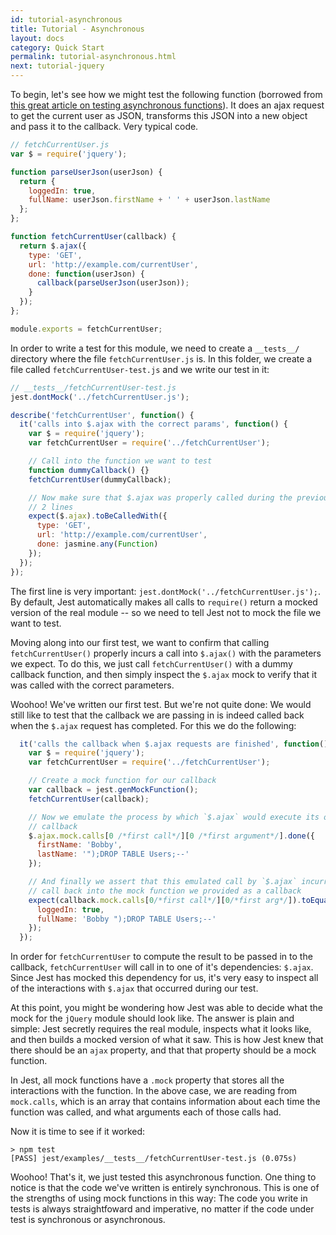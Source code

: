 ```yaml
---
id: tutorial-asynchronous
title: Tutorial - Asynchronous
layout: docs
category: Quick Start
permalink: tutorial-asynchronous.html
next: tutorial-jquery
---
```



To begin, let's see how we might test the following function (borrowed from [this great article on testing asynchronous functions](http://martinfowler.com/articles/asyncJS.html)). It does an ajax request to get the current user as JSON, transforms this JSON into a new object and pass it to the callback. Very typical code.

```javascript
// fetchCurrentUser.js
var $ = require('jquery');

function parseUserJson(userJson) {
  return {
    loggedIn: true,
    fullName: userJson.firstName + ' ' + userJson.lastName
  };
};

function fetchCurrentUser(callback) {
  return $.ajax({
    type: 'GET',
    url: 'http://example.com/currentUser',
    done: function(userJson) {
      callback(parseUserJson(userJson));
    }
  });
};

module.exports = fetchCurrentUser;
```

In order to write a test for this module, we need to create a `__tests__/`
directory where the file `fetchCurrentUser.js` is. In this folder, we create a
file called `fetchCurrentUser-test.js` and we write our test in it:

```javascript
// __tests__/fetchCurrentUser-test.js
jest.dontMock('../fetchCurrentUser.js');

describe('fetchCurrentUser', function() {
  it('calls into $.ajax with the correct params', function() {
    var $ = require('jquery');
    var fetchCurrentUser = require('../fetchCurrentUser');

    // Call into the function we want to test
    function dummyCallback() {}
    fetchCurrentUser(dummyCallback);

    // Now make sure that $.ajax was properly called during the previous
    // 2 lines
    expect($.ajax).toBeCalledWith({
      type: 'GET',
      url: 'http://example.com/currentUser',
      done: jasmine.any(Function)
    });
  });
});
```

The first line is very important: `jest.dontMock('../fetchCurrentUser.js');`.
By default, Jest automatically makes all calls to `require()` return a mocked
version of the real module -- so we need to tell Jest not to mock the file we
want to test.

Moving along into our first test, we want to confirm that calling
`fetchCurrentUser()` properly incurs a call into `$.ajax()` with the parameters
we expect. To do this, we just call `fetchCurrentUser()` with a dummy callback
function, and then simply inspect the `$.ajax` mock to verify that it was called
with the correct parameters.

Woohoo! We've written our first test. But we're not quite done: We would still
like to test that the callback we are passing in is indeed called back when the
`$.ajax` request has completed. For this we do the following:

```javascript
  it('calls the callback when $.ajax requests are finished', function() {
    var $ = require('jquery');
    var fetchCurrentUser = require('../fetchCurrentUser');

    // Create a mock function for our callback
    var callback = jest.genMockFunction();
    fetchCurrentUser(callback);

    // Now we emulate the process by which `$.ajax` would execute its own
    // callback
    $.ajax.mock.calls[0 /*first call*/][0 /*first argument*/].done({
      firstName: 'Bobby',
      lastName: '");DROP TABLE Users;--'
    });

    // And finally we assert that this emulated call by `$.ajax` incurred a
    // call back into the mock function we provided as a callback
    expect(callback.mock.calls[0/*first call*/][0/*first arg*/]).toEqual({
      loggedIn: true,
      fullName: 'Bobby ");DROP TABLE Users;--'
    });
  });
```

In order for `fetchCurrentUser` to compute the result to be passed in to the
callback, `fetchCurrentUser` will call in to one of it's dependencies: `$.ajax`.
Since Jest has mocked this dependency for us, it's very easy to inspect all of
the interactions with `$.ajax` that occurred during our test.

At this point, you might be wondering how Jest was able to decide what the mock
for the `jQuery` module should look like. The answer is plain and simple: Jest
secretly requires the real module, inspects what it looks like, and then builds
a mocked version of what it saw. This is how Jest knew that there should be an
`ajax` property, and that that property should be a mock function.

In Jest, all mock functions have a `.mock` property that stores all the
interactions with the function. In the above case, we are reading from
`mock.calls`, which is an array that contains information about each time the
function was called, and what arguments each of those calls had.

Now it is time to see if it worked:

```
> npm test
[PASS] jest/examples/__tests__/fetchCurrentUser-test.js (0.075s)
```

Woohoo! That's it, we just tested this asynchronous function. One thing to
notice is that the code we've written is entirely synchronous. This is one of
the strengths of using mock functions in this way: The code you write in tests
is always straightfoward and imperative, no matter if the code under test is
synchronous or asynchronous.
